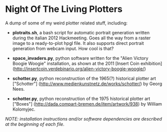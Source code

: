 # Night Of The Living Plotters

A dump of some of my weird plotter related stuff, including:

- **plotraits.sh**, a bash script for automatic portrait generation written during the italian 2012 Hackmeeting. Goes all the way from a raster image to a ready-to-plot hpgl file. It also supports direct portrait generation from webcam input. How cool is that?

- **space_invaders.py**, python software written for the "Alien Victory Boogie Woogie" installation, as shown at the 2011 [Insert Coin exhibition] (http://insertcoin.verdebinario.org/alien-victory-boogie-woogie/)

- **schotter.py**, python reconstruction of the 1965(?) historical plotter art ["Schotter"] (http://www.medienkunstnetz.de/works/schotter/) by Georg Nees.

- **schotter.py**, python reconstruction of the 1975 historical plotter art ["Boxes"] (http://dada.compart-bremen.de/item/artwork/938) by William Kolomyjec.


*NOTE: installation instructions and/or software dependencies are described at the beginning of each file.*

